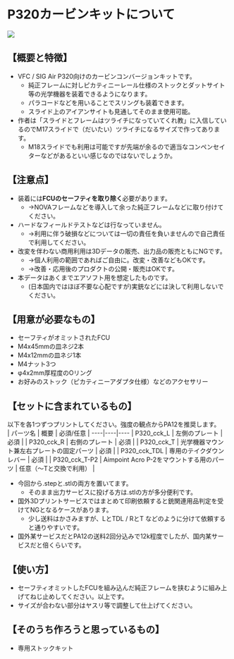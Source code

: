 # P320カービンキットについて
<image src=https://github.com/Qoo622/3D-print/blob/6679a83017afca63b05803068612880f31ac595d/_image/P320/B2F81027-B08F-4B05-B868-6652323DB29A.jpeg>

## 【概要と特徴】
- VFC / SIG Air P320向けのカービンコンバージョンキットです。
  - 純正フレームに対しピカティニーレール仕様のストックとダットサイト等の光学機器を装着できるようになります。
  - パラコードなどを用いることでスリングも装着できます。
  - スライド上のアイアンサイトも見通してそのまま使用可能。
- 作者は「スライドとフレームはツライチになっていてくれ教」に入信しているのでM17スライドで（だいたい）ツライチになるサイズで作ってあります。
  - M18スライドでも利用は可能ですが先端が余るので適当なコンペンセイターなどがあるといい感じなのではないでしょうか。

## 【注意点】
- 装着には**FCUのセーフティを取り除く**必要があります。
  - →NOVAフレームなどを導入して余った純正フレームなどに取り付けてください。
- ハードなフィールドテストなどは行なっていません。
  - →利用に伴う破損などについては一切の責任を負いませんので自己責任で利用してください。
- 改変を伴わない商用利用は3Dデータの販売、出力品の販売ともにNGです。
  - →個人利用の範囲であればご自由に。改変・改善などもOKです。
  - →改善・応用後のプロダクトの公開・販売はOKです。
- 本データはあくまでエアソフト用を想定したものです。
  - (日本国内ではほぼ不要な心配ですが)実銃などには決して利用しないでください。

## 【用意が必要なもの】
- セーフティがオミットされたFCU
- M4x45mmの皿ネジ2本
- M4x12mmの皿ネジ1本
- M4ナット3つ
- φ4x2mm厚程度のOリング
- お好みのストック（ピカティニーアダプタ仕様）などのアクセサリー

## 【セットに含まれているもの】
以下を各1つずつプリントしてください。強度の観点からPA12を推奨します。  
| パーツ名  | 概要 | 必須/任意 |
----|----|---- 
| P320_cck_L | 左側のプレート | 必須 |
| P320_cck_R | 右側のプレート | 必須 |
| P320_cck_T | 光学機器マウント兼左右プレートの固定パーツ | 必須 |
| P320_cck_TDL | 専用のテイクダウンレバー | 必須 |
| P320_cck_T-P2 | Aimpoint Acro P-2をマウントする用のパーツ | 任意（〜Tと交換で利用） |

- 今回から.stepと.stlの両方を置いてます。
  - そのまま出力サービスに投げる方は.stlの方が多分便利です。
- 国外3Dプリントサービスではまとめて印刷依頼すると銃関連用品判定を受けてNGとなるケースがあります。
  - 少し送料はかさみますが、LとTDL / RとT などのように分けて依頼すると通りやすいです。
- 国外某サービスだとPA12の送料2回分込みで12k程度でしたが、国内某サービスだと倍くらいです。

## 【使い方】
- セーフティオミットしたFCUを組み込んだ純正フレームを挟むように組み上げてねじ止めしてください。以上です。
- サイズが合わない部分はヤスリ等で調整して仕上げてください。

## 【そのうち作ろうと思っているもの】
- 専用ストックキット
